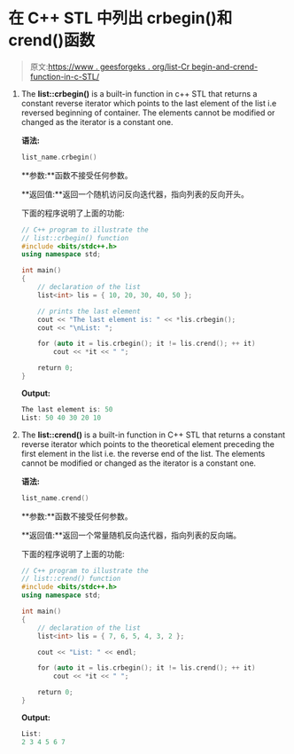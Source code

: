 # 在 C++ STL 中列出 crbegin()和 crend()函数

> 原文:[https://www . geesforgeks . org/list-Cr begin-and-crend-function-in-c-STL/](https://www.geeksforgeeks.org/list-crbegin-and-crend-function-in-c-stl/)

1.  The **list::crbegin()** is a built-in function in c++ STL that returns a constant reverse iterator which points to the last element of the list i.e reversed beginning of container. The elements cannot be modified or changed as the iterator is a constant one.

    **语法:**

    ```cpp
    list_name.crbegin()
    ```

    **参数:**函数不接受任何参数。

    **返回值:**返回一个随机访问反向迭代器，指向列表的反向开头。

    下面的程序说明了上面的功能:

    ```cpp
    // C++ program to illustrate the
    // list::crbegin() function
    #include <bits/stdc++.h>
    using namespace std;

    int main()
    {
        // declaration of the list
        list<int> lis = { 10, 20, 30, 40, 50 };

        // prints the last element
        cout << "The last element is: " << *lis.crbegin();
        cout << "\nList: ";

        for (auto it = lis.crbegin(); it != lis.crend(); ++ it)
            cout << *it << " ";

        return 0;
    }
    ```

    **Output:**

    ```cpp
    The last element is: 50
    List: 50 40 30 20 10

    ```

2.  The **list::crend()** is a built-in function in C++ STL that returns a constant reverse iterator which points to the theoretical element preceding the first element in the list i.e. the reverse end of the list. The elements cannot be modified or changed as the iterator is a constant one.

    **语法:**

    ```cpp
    list_name.crend()

    ```

    **参数:**函数不接受任何参数。

    **返回值:**返回一个常量随机反向迭代器，指向列表的反向端。

    下面的程序说明了上面的功能:

    ```cpp
    // C++ program to illustrate the
    // list::crend() function
    #include <bits/stdc++.h>
    using namespace std;

    int main()
    {
        // declaration of the list
        list<int> lis = { 7, 6, 5, 4, 3, 2 };

        cout << "List: " << endl;

        for (auto it = lis.crbegin(); it != lis.crend(); ++ it)
            cout << *it << " ";

        return 0;
    }
    ```

    **Output:**

    ```cpp
    List: 
    2 3 4 5 6 7

    ```